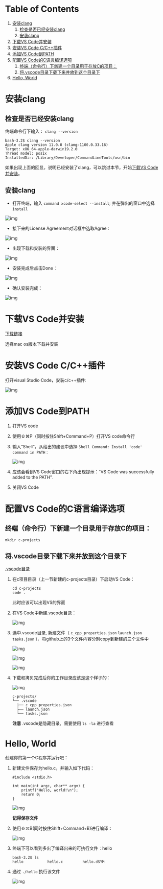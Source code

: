 
# Table of Contents

1.  [安装clang](#orgeed875e)
    1.  [检查是否已经安装clang](#org65134f6)
    2.  [安装clang](#org2b955e2)
2.  [下载VS Code并安装](#orgcc681af)
3.  [安装VS Code C/C++插件](#org143ef26)
4.  [添加VS Code到PATH](#org8d6a2b7)
5.  [配置VS Code的C语言编译选项](#org5cbb5ca)
    1.  [终端（命令行）下新建一个目录用于存放C的项目：](#orge44761d)
    2.  [将.vscode目录下载下来并放到这个目录下](#orgc669f34)
6.  [Hello, World](#org8a4c96c)


<a id="orgeed875e"></a>

# 安装clang


<a id="org65134f6"></a>

## 检查是否已经安装clang

终端命令行下输入： `clang --version` 

    bash-3.2$ clang --version
    Apple clang version 11.0.0 (clang-1100.0.33.16)
    Target: x86_64-apple-darwin19.2.0
    Thread model: posix
    InstalledDir: /Library/Developer/CommandLineTools/usr/bin

如果出现上面的回显，说明已经安装了clang，可以跳过本节，开始[下载VS Code并安装](#orgcc681af)。


<a id="org2b955e2"></a>

## 安装clang

-   打开终端，输入 `command xcode-select --install`; 并在弹出的窗口中选择 `install`

![img](./img/Clang-xcode-select.png)

-   接下来的License Agreement对话框中选取Agree：

![img](./img/Clang-License-Agreement.png)

-   出现下载和安装的界面：

![img](./img/Clang-Installing-Software.png)

-   安装完成后点击Done：

![img](./img/Clang-Installed.png)

-   确认安装完成：

![img](./img/Clang-Check-version.png)


<a id="orgcc681af"></a>

# 下载VS Code并安装

[下载链接](https://code.visualstudio.com/download)

选择mac os版本下载并安装


<a id="org143ef26"></a>

# 安装VS Code C/C++插件

打开visual Studio Code，安装c/c++插件:

![img](./img/vs-install-plugin.png)


<a id="org8d6a2b7"></a>

# 添加VS Code到PATH

1.  打开VS code
2.  使用⇧⌘P（同时按住Shift+Command+P）打开VS code命令行
3.  输入“Shell”，从给出的建议中选择 `Shell Command: Install 'code' command in PATH` :
    
    ![img](./img/mac-command-palette-shell-command.png)

4.  应该会看到VS Code窗口的右下角出现提示：“VS Code was successfully added to the PATH”.
5.  关闭VS Code


<a id="org5cbb5ca"></a>

# 配置VS Code的C语言编译选项


<a id="orge44761d"></a>

## 终端（命令行）下新建一个目录用于存放C的项目：

    mkdir c-projects


<a id="orgc669f34"></a>

## 将.vscode目录下载下来并放到这个目录下

[.vscode目录](https://github.com/linc5403/c/tree/master/ide/macos/.vscode)

1.  在c项目目录（上一节新建的c-projects目录）下启动VS Code：
    
        cd c-projects
        code .
    
    此时应该可以出现VS的界面

2.  在VS Code中新建.vscode目录：
    
    ![img](./img/creat-img.png)

3.  选中.vscode目录, 新建文件（ `c_cpp_properties.json` `launch.json` `tasks.json` ），将github上的3个文件内容分别copy到新建的三个文件中
    
    ![img](./img/create-file-1.png)
    
    ![img](./img/create-file-2.png)
    
    ![img](./img/create-file-3.png)

4.  下载和拷贝完成后你的工作目录应该是这个样子的：
    
    ![img](./img/create-file-4.png)
    
        c-projects/
        └── .vscode
          ├── c_cpp_properties.json
          ├── launch.json
          └── tasks.json
    
    **注意** .vscode是隐藏目录，需要使用 `ls -la` 进行查看


<a id="org8a4c96c"></a>

# Hello, World

创建你的第一个C程序并运行吧：

1.  新建文件保存为hello.c，并输入如下代码：
    
        #include <stdio.h>
        
        int main(int argc, char** argv) {
            printf("Hello, world!\n");
            return 0;
        }
    
    ![img](./img/hello-code.png)
    
    **记得保存文件**

2.  使用⇧⌘B(同时按住Shift+Command+B)进行编译：
    
    ![img](./img/compile.png)

3.  终端下可以看到多出了编译出来的可执行文件：hello
    
        bash-3.2$ ls
        hello           hello.c         hello.dSYM

4.  通过 `./hello` 执行该文件
    
    ![img](./img/result.png)

